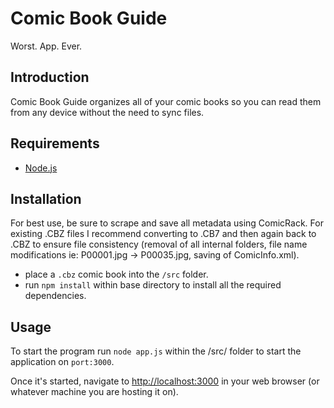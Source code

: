 # Comic Book Guide
Worst. App. Ever.

## Introduction

Comic Book Guide organizes all of your comic books so you can read them from any device without the need to sync files.

## Requirements

- [Node.js](https://nodejs.org)

## Installation

For best use, be sure to scrape and save all metadata using ComicRack.  For existing .CBZ files I recommend converting to .CB7 and then again back to .CBZ to ensure file consistency (removal of all internal folders, file name modifications ie: P00001.jpg -> P00035.jpg, saving of ComicInfo.xml).

- place a `.cbz` comic book into the `/src` folder.
- run `npm install` within base directory to install all the required dependencies.

## Usage

To start the program run `node app.js` within the /src/ folder to start the application on `port:3000`.

Once it's started, navigate to [http://localhost:3000](http://localhost:3000) in your web browser (or whatever machine you are hosting it on).
